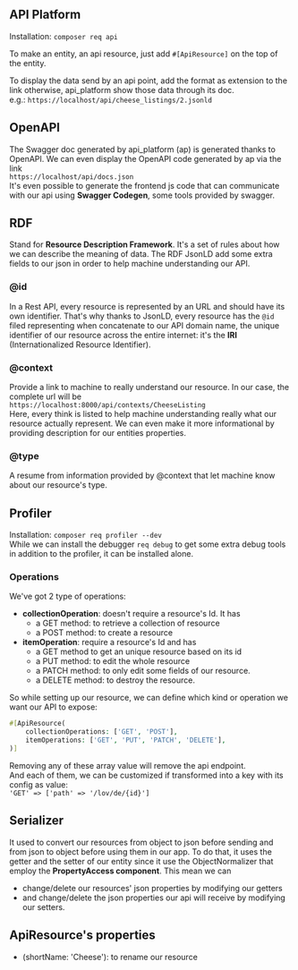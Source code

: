 ## API Platform
Installation: ``composer req api``

To make an entity, an api resource, just add ``#[ApiResource]`` on the
top of the entity.

To display the data send by an api point, add the format as extension
to the link otherwise, api_platform show those data through its
doc.\
e.g.: ``https://localhost/api/cheese_listings/2.jsonld``

## OpenAPI
The Swagger doc generated by api_platform (ap) is generated thanks to 
OpenAPI. We can even display the OpenAPI code generated by ap via
the link\
``https://localhost/api/docs.json`` \
It's even possible to generate the frontend js code that can 
communicate with our api using **Swagger Codegen**, 
some tools provided by swagger.

## RDF
Stand for **Resource Description Framework**. It's a set of rules about 
how we can describe the meaning of data.
The RDF JsonLD add some extra fields to our json in order to help machine 
understanding our API.

### @id
In a Rest API, every resource is represented by an URL and should have its 
own identifier. That's why thanks to JsonLD, every resource has 
the ``@id`` filed representing when concatenate to our API
domain name, the unique identifier of our resource across the 
entire internet: it's the **IRI** (Internationalized 
Resource Identifier).

### @context
Provide a link to machine to really understand our resource. In our
case, the complete url will be\
``https://localhost:8000/api/contexts/CheeseListing`` \
Here, every think is listed to help machine understanding really
what our resource actually represent. We can even make it more
informational by providing description for our entities properties.

### @type
A resume from information provided by @context that let machine 
know about our resource's type.


## Profiler
Installation: ``composer req profiler --dev``\
While we can install the debugger ``req debug`` to get some extra 
debug tools in addition to the profiler, it can be installed alone.

### Operations
We've got 2 type of operations:
- **collectionOperation**: doesn't require a resource's Id. It has
  - a GET method: to retrieve a collection of resource
  - a POST method: to create a resource
- **itemOperation**: require a resource's Id and has
  - a GET method to get an unique resource based on its id
  - a PUT method: to edit the whole resource
  - a PATCH method: to only edit some fields of our resource.
  - a DELETE method: to destroy the resource.

So while setting up our resource, we can define which kind or 
operation we want our API to expose:
````php 
#[ApiResource(
    collectionOperations: ['GET', 'POST'],
    itemOperations: ['GET', 'PUT', 'PATCH', 'DELETE'],
)]
````
Removing any of these array value will remove the api endpoint.\
And each of them, we can be customized if transformed into a key
with its config as value:\
``'GET' => ['path' => '/lov/de/{id}']``

## Serializer
It used to convert our resources from object to json before sending
and from json to object before using them in our app.
To do that, it uses the getter and the setter of our entity 
since it use the ObjectNormalizer that employ the 
**PropertyAccess component**.
This mean we can 
- change/delete our resources' json properties by modifying
our getters 
- and change/delete the json properties our api will receive 
by modifying our setters. 
 








## ApiResource's properties
- (shortName: 'Cheese'): to rename our resource






